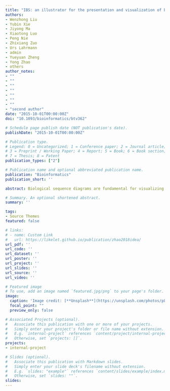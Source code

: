 ```yaml
---
title: "IBS: an illustrator for the presentation and visualization of biological sequences"
authors:
- Wenzhong Liu
- Yubin Xie
- Jiyong Ma
- Xiaotong Luo
- Peng Nie
- Zhixiang Zuo
- Urs Lahrmann
- admin
- Yueyuan Zheng
- Yong Zhao
- others
author_notes:
- ""
- ""
- ""
- ""
- ""
- ""
- ""
- "second author"
date: "2015-10-01T00:00:00Z"
doi: "10.1093/bioinformatics/btv362"

# Schedule page publish date (NOT publication's date).
publishDate: "2015-10-01T00:00:00Z"

# Publication type.
# Legend: 0 = Uncategorized; 1 = Conference paper; 2 = Journal article;
# 3 = Preprint / Working Paper; 4 = Report; 5 = Book; 6 = Book section;
# 7 = Thesis; 8 = Patent
publication_types: ["2"]

# Publication name and optional abbreviated publication name.
publication: "Bioinformatics"
publication_short: ''

abstract: Biological sequence diagrams are fundamental for visualizing various functional elements in protein or nucleotide sequences that enable a summarization and presentation of existing information as well as means of intuitive new discoveries. Here, we present a software package called illustrator of biological sequences (IBS) that can be used for representing the organization of either protein or nucleotide sequences in a convenient, efficient and precise manner. Multiple options are provided in IBS, and biological sequences can be manipulated, recolored or rescaled in a user-defined mode. Also, the final representational artwork can be directly exported into a publication-quality figure.

# Summary. An optional shortened abstract.
summary: ''

tags:
- Source Themes
featured: false

# links:
# - name: Custom Link
#   url: https://likelet.github.io/publication/zhao2018idea/
url_pdf: ''
url_code: ''
url_dataset: ''
url_poster: ''
url_project: ''
url_slides: ''
url_source: ''
url_video: ''

# Featured image
# To use, add an image named `featured.jpg/png` to your page's folder. 
image:
  caption: 'Image credit: [**Unsplash**](https://unsplash.com/photos/pLCdAaMFLTE)'
  focal_point: ""
  preview_only: false

# Associated Projects (optional).
#   Associate this publication with one or more of your projects.
#   Simply enter your project's folder or file name without extension.
#   E.g. `internal-project` references `content/project/internal-project/index.md`.
#   Otherwise, set `projects: []`.
projects:
- internal-project

# Slides (optional).
#   Associate this publication with Markdown slides.
#   Simply enter your slide deck's filename without extension.
#   E.g. `slides: "example"` references `content/slides/example/index.md`.
#   Otherwise, set `slides: ""`.
slides:
---
```


